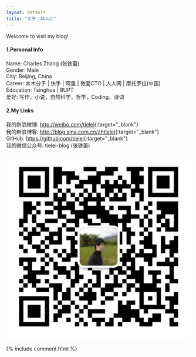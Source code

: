 ```yaml
---
layout: default
title: "关于：About"
---
```

Welcome to visit my blog!

#### 1.Personal Info
Name: Charles Zhang (张铁蕾)  
Gender: Male  
City: Beijing, China   
Career: 水木分子 | 快手 | 阿里 | 微爱CTO | 人人网 | 摩托罗拉(中国)   
Education: Tsinghua | BUPT   
爱好: 写作，小说，自然科学，哲学，Coding，诗词

#### 2.My Links
我的新浪微博: <http://weibo.com/tielei>{:target="_blank"}  
我的新浪博客: <http://blog.sina.com.cn/zhtielei>{:target="_blank"}  
GitHub: <https://github.com/tielei>{:target="_blank"}  
我的微信公众号: tielei-blog (张铁蕾)

![我的微信公众号: tielei-blog (张铁蕾)](/assets/my_weixin_public.jpg)


{% include comment.html %}
